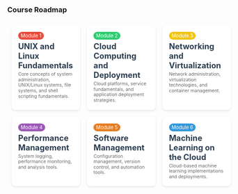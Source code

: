 <style>
.roadmap-grid {
  display: grid;
  grid-template-columns: repeat(3, 1fr);
  gap: 16px;
  padding: 10px;
  width: 100%;
  max-height: 90vh;
  margin-bottom: 40px;
}

.module-card {
  background: white;
  border-radius: 8px;
  padding: 15px;
  box-shadow: 0 2px 4px rgba(0, 0, 0, 0.1);
  transition: transform 0.3s ease;
}

.module-card:hover {
  transform: translateY(-3px);
}

.module-number {
  display: inline-block;
  padding: 2px 6px;
  border-radius: 10px;
  color: white;
  font-size: 0.8em;
  margin-bottom: 4px;
}

.module-title {
  font-size: 1.3em;
  font-weight: bold;
  color: #2c3e50;
  margin-bottom: 4px;
}

.module-desc {
  font-size: 0.75em;
  color: #666;
  line-height: 1.2;
}

.m1 { background: #e74c3c; }
.m2 { background: #2ecc71; }
.m3 { background: #f1c40f; }
.m4 { background: #9b59b6; }
.m5 { background: #e67e22; }
.m6 { background: #3498db; }
</style>

<h3>Course Roadmap</h3>
<div class="roadmap-grid">
  <div class="module-card">
    <span class="module-number m1">Module 1</span>
    <div class="module-title">UNIX and Linux Fundamentals</div>
    <div class="module-desc">Core concepts of system administration, UNIX/Linux systems, file systems, and shell scripting fundamentals.</div>
  </div>

  <div class="module-card">
    <span class="module-number m2">Module 2</span>
    <div class="module-title">Cloud Computing and Deployment</div>
    <div class="module-desc">Cloud platforms, service fundamentals, and application deployment strategies.</div>
  </div>

  <div class="module-card">
    <span class="module-number m3">Module 3</span>
    <div class="module-title">Networking and Virtualization</div>
    <div class="module-desc">Network administration, virtualization technologies, and container management.</div>
  </div>

  <div class="module-card">
    <span class="module-number m4">Module 4</span>
    <div class="module-title">Performance Management</div>
    <div class="module-desc">System logging, performance monitoring, and analysis tools.</div>
  </div>

  <div class="module-card">
    <span class="module-number m5">Module 5</span>
    <div class="module-title">Software Management</div>
    <div class="module-desc">Configuration management, version control, and automation tools.</div>
  </div>

  <div class="module-card">
    <span class="module-number m6">Module 6</span>
    <div class="module-title">Machine Learning on the Cloud</div>
    <div class="module-desc">Cloud-based machine learning implementations and deployments.</div>
  </div>
</div>